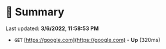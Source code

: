 # 📖 Summary
Last updated: **3/6/2022, 11:58:53 PM**

- `GET` [https://google.com](https://google.com) - **Up** (320ms)
